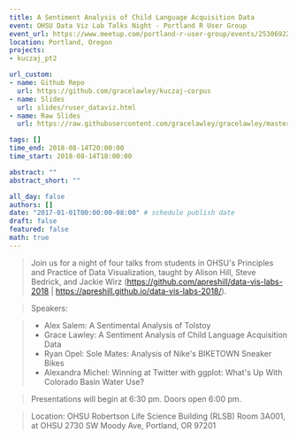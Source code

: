 ```yaml
---
title: A Sentiment Analysis of Child Language Acquisition Data
event: OHSU Data Viz Lab Talks Night - Portland R User Group
event_url: https://www.meetup.com/portland-r-user-group/events/253069227/
location: Portland, Oregon
projects:
- kuczaj_pt2

url_custom:
- name: Github Repo
  url: https://github.com/gracelawley/kuczaj-corpus
- name: Slides
  url: slides/ruser_dataviz.html
- name: Raw Slides
  url: https://raw.githubusercontent.com/gracelawley/gracelawley/master/static/slides/ruser_dataviz.Rmd

tags: []
time_end: 2018-08-14T20:00:00
time_start: 2018-08-14T18:00:00

abstract: ""
abstract_short: ""

all_day: false
authors: []
date: "2017-01-01T00:00:00-08:00" # schedule publish date
draft: false
featured: false
math: true
---
```


>Join us for a night of four talks from students in OHSU's Principles and Practice of Data Visualization, taught by Alison Hill, Steve Bedrick, and Jackie Wirz (https://github.com/apreshill/data-vis-labs-2018 | https://apreshill.github.io/data-vis-labs-2018/).

>Speakers:

>- Alex Salem: A Sentimental Analysis of Tolstoy
>- Grace Lawley: A Sentiment Analysis of Child Language Acquisition Data
>- Ryan Opel: Sole Mates: Analysis of Nike's BIKETOWN Sneaker Bikes
>- Alexandra Michel: Winning at Twitter with ggplot: What's Up With Colorado Basin Water Use?

>Presentations will begin at 6:30 pm. Doors open 6:00 pm.

>Location: OHSU Robertson Life Science Building (RLSB) Room 3A001, at OHSU 2730 SW Moody Ave, Portland, OR 97201